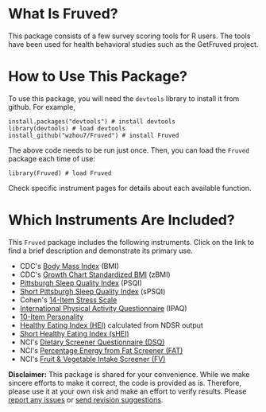 # What Is Fruved?

This package consists of a few survey scoring tools for R users. The tools have been used for health behavioral studies such as the GetFruved project. 

# How to Use This Package?

To use this package, you will need the `devtools` library to install it from github. 
For example, 

```
install.packages("devtools") # install devtools
library(devtools) # load devtools
install_github("wzhou7/Fruved") # install Fruved
```

The above code needs to be run just once.
Then, you can load the `Fruved` package each time of use:

```
library(Fruved) # load Fruved
```

Check specific instrument pages for details about each available function.

# Which Instruments Are Included?

This `Fruved` package includes the following instruments. 
Click on the link to find a brief description and demonstrate its primary use.
* CDC's [Body Mass Index](docs/BMI.md) (BMI)
* CDC's [Growth Chart Standardized BMI](docs/zBMI.md) (zBMI)
* [Pittsburgh Sleep Quality Index](docs/PSQI.md) (PSQI)
* [Short Pittsburgh Sleep Quality Index](docs/sPSQI.md) (sPSQI)
* Cohen's [14-Item Stress Scale](docs/Stress14.md)
* [International Physical Activity Questionnaire](docs/IPAQ.md) (IPAQ)
* [10-Item Personality](docs/Personality.md)
* [Healthy Eating Index (HEI)](docs/HEI.md) calculated from NDSR output
* [Short Healthy Eating Index (sHEI)](docs/sHEI.md) 
* NCI's [Dietary Screener Questionnaire (DSQ)](docs/DSQ.md)
* NCI's [Percentage Energy from Fat Screener (FAT)](docs/FAT.md)
* NCI's [Fruit & Vegetable Intake Screener (FV)](docs/FV.md)

**Disclaimer:** This package is shared for your convenience. 
While we make sincere efforts to make it correct, the code is provided as is. 
Therefore, please use it at your own risk and make an effort to verify results. 
Please [report any issues](https://github.com/wzhou7/Fruved/issues) or [send revision suggestions](https://github.com/wzhou7/Fruved/pulls).
